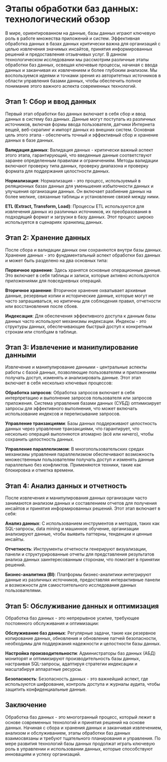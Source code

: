 # Этапы обработки баз данных: технологический обзор

В мире, ориентированном на данные, базы данных играют ключевую роль в работе множества приложений и систем. Эффективная обработка данных в базах данных критически важна для организаций с целью извлечения значимых инсайтов, принятия информированных решений и предоставления отзывчивых услуг. В данном технологическом исследовании мы рассмотрим различные этапы обработки баз данных, освещая ключевые процессы, начиная с ввода данных и заканчивая их извлечением и более глубоким анализом. Мы воспользуемся идеями и точками зрения из авторитетных источников в области управления базами данных, чтобы обеспечить полное понимание этого важного аспекта современных технологий.

## Этап 1: Сбор и ввод данных

Первый этап обработки баз данных включает в себя сбор и ввод данных в систему баз данных. Данные могут поступать из различных источников, включая формы ввода пользователя, датчики Интернета вещей, веб-скрапинг и импорт данных из внешних систем. Основная цель этого этапа - обеспечить точный и эффективный сбор и хранение данных в базе данных.

**Валидация данных**: Валидация данных - критически важный аспект этого этапа, гарантирующий, что введенные данные соответствуют заранее определенным правилам и ограничениям. Методы валидации включают проверку типа данных, проверку диапазона и проверку формата для поддержания целостности данных.

**Нормализация**: Нормализация - это процесс, используемый в реляционных базах данных для уменьшения избыточности данных и улучшения организации данных. Он включает разбиение данных на более мелкие, связанные таблицы и установление связей между ними.

**ETL (Extract, Transform, Load)**: Процессы ETL используются для извлечения данных из различных источников, их преобразования в подходящий формат и загрузки в базу данных. Этот процесс широко используется в сценариях хранилищ данных.

## Этап 2: Хранение данных

После сбора и валидации данных они сохраняются внутри базы данных. Хранение данных - это фундаментальный аспект обработки баз данных и может быть разделено на два основных типа:

**Первичное хранение**: Здесь хранятся основные операционные данные. Это включает в себя таблицы и записи, которые активно используются приложениями для повседневных операций.

**Вторичное хранение**: Вторичное хранение охватывает архивные данные, резервные копии и исторические данные, которые могут не часто запрашиваться, но критичны для соблюдения правил, отчетности или восстановления после сбоев.

**Индексация**: Для обеспечения эффективного доступа к данным базы данных часто используют механизмы индексации. Индексы - это структуры данных, обеспечивающие быстрый доступ к конкретным строкам или столбцам в таблице.

## Этап 3: Извлечение и манипулирование данными

Извлечение и манипулирование данными - центральные аспекты работы с базой данных, позволяющие пользователям и приложениям получать доступ, изменять и анализировать данные. Этот этап включает в себя несколько ключевых процессов:

**Обработка запросов**: Обработка запросов включает в себя интерпретацию и выполнение запросов пользователя или запросов приложения. Система управления базами данных (СУБД) оптимизирует запросы для эффективного выполнения, что может включать использование индексов и переписывание запросов.

**Управление транзакциями**: Базы данных поддерживают целостность данных через управление транзакциями, что гарантирует, что несколько операций выполняются атомарно (всё или ничего), чтобы сохранить целостность данных.

**Управление параллелизмом**: В многопользовательских средах механизмы управления параллелизмом обеспечивают возможность множественным пользователям получать доступ и изменять данные параллельно без конфликтов. Применяются техники, такие как блокировка и отметка времени.

## Этап 4: Анализ данных и отчетность

После извлечения и манипулирования данных организации часто занимаются анализом данных и составлением отчетов для получения инсайтов и принятия информированных решений. Этот этап включает в себя:

**Анализ данных**: С использованием инструментов и методов, таких как SQL-запросы, data mining и машинное обучение, организации анализируют данные, чтобы выявить паттерны, тенденции и ценные инсайты.

**Отчетность**: Инструменты отчетности генерируют визуализации, панели и структурированные отчеты для представления результатов анализа данных заинтересованным сторонам, что помогает в принятии решений.

**Бизнес-аналитика (BI)**: Платформы бизнес-аналитики интегрируют данные из различных источников, предоставляя интерактивные панели и возможности для самостоятельного исследования данных пользователями.

## Этап 5: Обслуживание данных и оптимизация

Обработка баз данных - это непрерывное усилие, требующее постоянного обслуживания и оптимизации:

**Обслуживание баз данных**: Регулярные задачи, такие как резервное копирование данных, обновления и обновление патчей безопасности, необходимы для поддержания надежности и целостности базы данных.

**Настройка производительности**: Администраторы баз данных (АБД) мониторят и оптимизируют производительность базы данных, настраивая SQL-запросы, адаптируя стратегии индексации и масштабируя аппаратные ресурсы.

**Безопасность**: Безопасность данных - это важнейший аспект, где используются шифрование, контроль доступа и журналы аудита, чтобы защитить конфиденциальные данные.

## Заключение

Обработка баз данных - это многогранный процесс, который лежит в основе современных технологий и принятия решений на основе данных. Начиная с сбора и хранения данных и заканчивая извлечением, анализом и обслуживанием, этапы обработки баз данных взаимосвязаны и требуют тщательного планирования и управления. По мере развития технологий базы данных продолжат играть ключевую роль в управлении и использовании данных, которые способствуют инновациям и успеху организаций.

